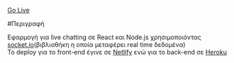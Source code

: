 [Go Live](https://chatwithme-app.netlify.app/) 

#Περιγραφή

Εφαρμογή για live chatting σε React και Node.js χρησιμοποιόντας [socket.io](https://socket.io/)(βιβλιοθήκη η οποία μεταφέρει real time δεδομένα)<br />
To deploy για το front-end έγινε σε [Netlify](https://www.netlify.com/) ενώ για το back-end σε [Heroku](www.heroku.com)

